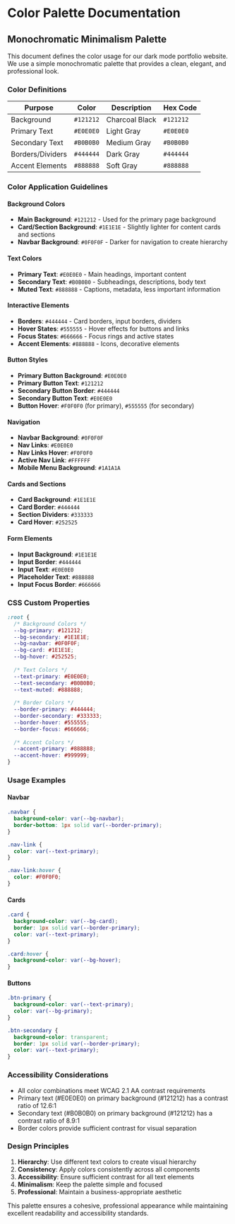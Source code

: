 # Color Palette Documentation

## Monochromatic Minimalism Palette

This document defines the color usage for our dark mode portfolio website. We use a simple monochromatic palette that provides a clean, elegant, and professional look.

### Color Definitions

| Purpose          | Color     | Description    | Hex Code  |
| ---------------- | --------- | -------------- | --------- |
| Background       | `#121212` | Charcoal Black | `#121212` |
| Primary Text     | `#E0E0E0` | Light Gray     | `#E0E0E0` |
| Secondary Text   | `#B0B0B0` | Medium Gray    | `#B0B0B0` |
| Borders/Dividers | `#444444` | Dark Gray      | `#444444` |
| Accent Elements  | `#888888` | Soft Gray      | `#888888` |

### Color Application Guidelines

#### Background Colors
- **Main Background**: `#121212` - Used for the primary page background
- **Card/Section Background**: `#1E1E1E` - Slightly lighter for content cards and sections
- **Navbar Background**: `#0F0F0F` - Darker for navigation to create hierarchy

#### Text Colors
- **Primary Text**: `#E0E0E0` - Main headings, important content
- **Secondary Text**: `#B0B0B0` - Subheadings, descriptions, body text
- **Muted Text**: `#888888` - Captions, metadata, less important information

#### Interactive Elements
- **Borders**: `#444444` - Card borders, input borders, dividers
- **Hover States**: `#555555` - Hover effects for buttons and links
- **Focus States**: `#666666` - Focus rings and active states
- **Accent Elements**: `#888888` - Icons, decorative elements

#### Button Styles
- **Primary Button Background**: `#E0E0E0`
- **Primary Button Text**: `#121212`
- **Secondary Button Border**: `#444444`
- **Secondary Button Text**: `#E0E0E0`
- **Button Hover**: `#F0F0F0` (for primary), `#555555` (for secondary)

#### Navigation
- **Navbar Background**: `#0F0F0F`
- **Nav Links**: `#E0E0E0`
- **Nav Links Hover**: `#F0F0F0`
- **Active Nav Link**: `#FFFFFF`
- **Mobile Menu Background**: `#1A1A1A`

#### Cards and Sections
- **Card Background**: `#1E1E1E`
- **Card Border**: `#444444`
- **Section Dividers**: `#333333`
- **Card Hover**: `#252525`

#### Form Elements
- **Input Background**: `#1E1E1E`
- **Input Border**: `#444444`
- **Input Text**: `#E0E0E0`
- **Placeholder Text**: `#888888`
- **Input Focus Border**: `#666666`

### CSS Custom Properties

```css
:root {
  /* Background Colors */
  --bg-primary: #121212;
  --bg-secondary: #1E1E1E;
  --bg-navbar: #0F0F0F;
  --bg-card: #1E1E1E;
  --bg-hover: #252525;
  
  /* Text Colors */
  --text-primary: #E0E0E0;
  --text-secondary: #B0B0B0;
  --text-muted: #888888;
  
  /* Border Colors */
  --border-primary: #444444;
  --border-secondary: #333333;
  --border-hover: #555555;
  --border-focus: #666666;
  
  /* Accent Colors */
  --accent-primary: #888888;
  --accent-hover: #999999;
}
```

### Usage Examples

#### Navbar
```css
.navbar {
  background-color: var(--bg-navbar);
  border-bottom: 1px solid var(--border-primary);
}

.nav-link {
  color: var(--text-primary);
}

.nav-link:hover {
  color: #F0F0F0;
}
```

#### Cards
```css
.card {
  background-color: var(--bg-card);
  border: 1px solid var(--border-primary);
  color: var(--text-primary);
}

.card:hover {
  background-color: var(--bg-hover);
}
```

#### Buttons
```css
.btn-primary {
  background-color: var(--text-primary);
  color: var(--bg-primary);
}

.btn-secondary {
  background-color: transparent;
  border: 1px solid var(--border-primary);
  color: var(--text-primary);
}
```

### Accessibility Considerations

- All color combinations meet WCAG 2.1 AA contrast requirements
- Primary text (#E0E0E0) on primary background (#121212) has a contrast ratio of 12.6:1
- Secondary text (#B0B0B0) on primary background (#121212) has a contrast ratio of 8.9:1
- Border colors provide sufficient contrast for visual separation

### Design Principles

1. **Hierarchy**: Use different text colors to create visual hierarchy
2. **Consistency**: Apply colors consistently across all components
3. **Accessibility**: Ensure sufficient contrast for all text elements
4. **Minimalism**: Keep the palette simple and focused
5. **Professional**: Maintain a business-appropriate aesthetic

This palette ensures a cohesive, professional appearance while maintaining excellent readability and accessibility standards.